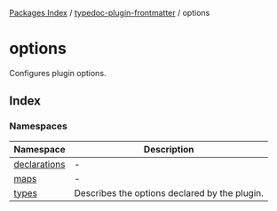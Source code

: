 [Packages Index](../../README.md) / [typedoc-plugin-frontmatter](../README.md) / options

# options

Configures plugin options.

## Index

### Namespaces

| Namespace                                         | Description                                   |
| ------------------------------------------------- | --------------------------------------------- |
| [declarations](namespaces/declarations/README.md) | -                                             |
| [maps](namespaces/maps/README.md)                 | -                                             |
| [types](namespaces/types/README.md)               | Describes the options declared by the plugin. |
